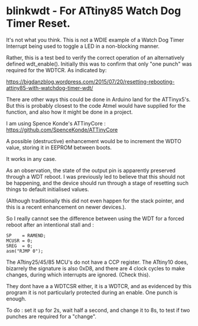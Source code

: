 # blinkwdt - For ATtiny85 Watch Dog Timer Reset.

It's not what you think. 
This is not a WDIE example of a Watch Dog Timer Interrupt being used to toggle a LED in a non-blocking manner.

Rather, this is a test bed to verify the correct operation of an alternatively defined wdt_enable().
Initially this was to confirm that only "one punch" was required for the WDTCR. As indicated by:

https://bigdanzblog.wordpress.com/2015/07/20/resetting-rebooting-attiny85-with-watchdog-timer-wdt/

There are other ways this could be done in Arduino land for the ATTinyx5's. But this is probably closest to the code Atmel would have supplied for the function, and also how it might be done in a project.

I am using Spence Konde's ATTinyCore : https://github.com/SpenceKonde/ATTinyCore

A possible (destructive) enhancement would be to increment the WDTO value, storing it in EEPROM between boots.

It works in any case.

As an observation, the state of the output pin is apparently preserved through a WDT reboot.
I was previously led to believe that this should not be happening, and the device should run through a stage of resetting such things to default initialised values.

(Although traditionally this did not even happen for the stack pointer, and this is a recent enhancement on newer devices.).

So I really cannot see the difference between using the WDT for a forced reboot after an intentional stall and :

```
SP    = RAMEND;
MCUSR = 0;
SREG  = 0;
asm("RJMP 0"); 
```

The ATtiny25/45/85 MCU's do not have a CCP register. The ATtiny10 does, bizarrely the signature is also 0xD8, and there are 4 clock cycles to make changes, during which interrupts are ignored. (Check this).

They dont have a a WDTCSR either, it is a WDTCR, and as evidenced by this program it is not particularly protected during an enable. One punch is enough.

To do : set it up for 2s, wait half a second, and change it to 8s, to test if two punches are required for a "change".
